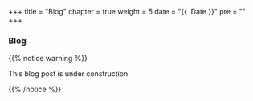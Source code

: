 +++
title = "Blog"
chapter = true
weight = 5
date = "{{ .Date }}"
pre = "<b></b>"
+++

### Blog

{{% notice warning %}}

This blog post is under construction.

{{% /notice %}}